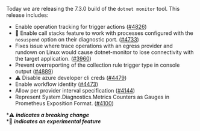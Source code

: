 Today we are releasing the 7.3.0 build of the `dotnet monitor` tool. This release includes:

- Enable operation tracking for trigger actions ([#4826](https://github.com/dotnet/dotnet-monitor/pull/4826))
- 🔬 Enable call stacks feature to work with processes configured with the `nosuspend` option on their diagnostic port. ([#4733](https://github.com/dotnet/dotnet-monitor/pull/4733))
- Fixes issue where trace operations with an egress provider and rundown on Linux would cause dotnet-monitor to lose connectivity with the target application. ([#3960](https://github.com/dotnet/dotnet-monitor/pull/3960))
- Prevent overreporting of the collection rule trigger type in console output ([#4889](https://github.com/dotnet/dotnet-monitor/pull/4889))
- ⚠️ Disable azure developer cli creds ([#4479](https://github.com/dotnet/dotnet-monitor/pull/4479))
- Enable workflow identity ([#4473](https://github.com/dotnet/dotnet-monitor/pull/4473))
- Allow per provider interval specification ([#4144](https://github.com/dotnet/dotnet-monitor/pull/4144))
- Represent System.Diagnostics.Metrics Counters as Gauges in Prometheus Exposition Format. ([#4100](https://github.com/dotnet/dotnet-monitor/pull/4100))

\*⚠️ **_indicates a breaking change_** \
\*🔬 **_indicates an experimental feature_**